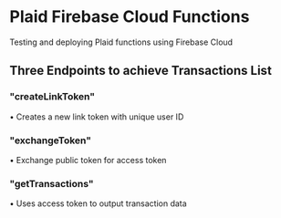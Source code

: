 # Plaid Firebase Cloud Functions
Testing and deploying Plaid functions using Firebase Cloud

## Three Endpoints to achieve Transactions List

### "createLinkToken"
• Creates a new link token with unique user ID

### "exchangeToken"
• Exchange public token for access token

### "getTransactions"
• Uses access token to output transaction data

